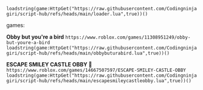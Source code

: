 `````loadstring(game:HttpGet("https://raw.githubusercontent.com/Codingninjagiri/script-hub/refs/heads/main/loader.lua",true))()`````


games:

**Obby but you're a bird**  ```https://www.roblox.com/games/11308951249/obby-but-youre-a-bird```  ```loadstring(game:HttpGet("https://raw.githubusercontent.com/Codingninjagiri/script-hub/refs/heads/main/obbybuturabird.lua",true))()```

**ESCAPE SMILEY CASTLE OBBY 🙂**  ```https://www.roblox.com/games/14667507597/ESCAPE-SMILEY-CASTLE-OBBY```  ```loadstring(game:HttpGet("https://raw.githubusercontent.com/Codingninjagiri/script-hub/refs/heads/main/escapesmileycastleobby.lua",true))()```
